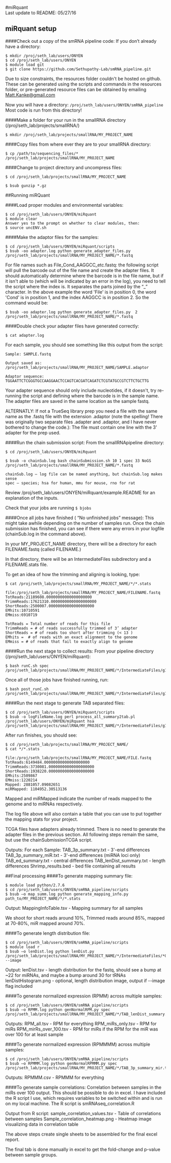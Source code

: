 #miRquant				
Last update to README: 05/27/16

## miRquant setup
####Check out a copy of the smRNA pipeline code:
If you don’t already have a directory:

```
$ mkdir /proj/seth_lab/users/ONYEN
$ cd /proj/seth_lab/users/ONYEN
$ module load git
$ git clone https://github.com/Sethupathy-Lab/smRNA_pipeline.git
```

Due to size constraints, the resources folder couldn't be hosted on github.  These can be generated using the scripts and commands in the resources folder, or pre-generated resource files can be obtained by emailing Matt.Kanke@gmail.com

Now you will have a directory: `/proj/seth_lab/users/ONYEN/smRNA_pipeline`
Most code is run from this directory!


####Make a folder for your run in the smallRNA directory (/proj/seth_lab/projects/smallRNA/)

```
$ mkdir /proj/seth_lab/projects/smallRNA/MY_PROJECT_NAME
```

####Copy files from where ever they are to your smallRNA directory:
```
$ cp /path/to/sequencing_files/* /proj/seth_lab/projects/smallRNA/MY_PROJECT_NAME
```
####Change to project directory and uncompress files:
```
$ cd /proj/seth_lab/projects/smallRNA/MY_PROJECT_NAME

$ bsub gunzip *.gz
```

##Running miRQuant

####Load proper modules and environmental variables:
```
$ cd /proj/seth_lab/users/ONYEN/miRquant
$ module clear
Answer yes to the prompt on whether to clear modules, then:
$ source uncENV.sh
```

####Make the adaptor files for the samples:
```
$ cd /proj/seth_lab/users/ONYEN/miRquant/scripts
$ bsub -oo adapter.log python generate_adapter_files.py /proj/seth_lab/projects/smallRNA/MY_PROJECT_NAME/*.fastq
```
For file names such as File_Cond_AAGGCC_etc.fastq: the following script will pull the barcode out of the file name and create the adapter files. It should automatically determine where the barcode is in the file name, but if it isn't able to (which will be indicated by an error in the log), you need to tell the script where the index is. It separates the parts joined by the “_” character. In the above example the word 'File' is in position 0, the word 'Cond' is in position 1, and the index AAGGCC is in position 2. So the command would be:
```
$ bsub -oo adapter.log python generate_adapter_files.py  2  	/proj/seth_lab/projects/smallRNA/MY_PROJECT_NAME/*.fastq
```

####Double check your adapter files have generated correctly:
```
$ cat adapter.log
```
For each sample, you should see something like this output from the script:
```
Sample: SAMPLE.fastq

Output saved as: /proj/seth_lab/projects/smallRNA/MY_PROJECT_NAME/SAMPLE.adaptor

Adaptor sequence: TGGAATTCTCGGGTGCCAAGGAACTCCAGTCACGATCAGATCTCGTATGCCGTCTTCTGCTTG
```

Your adapter sequence should only include nucleotides, if it doesn't, try re-running the script and defining where the barcode is in the sample name.  The adapter files are saved in the same location as the sample fastq.

ALTERNATLY: If not a TrueSeq library prep you need a file with the same name as the .fastq file with the extension .adaptor (note the spelling! There was originally two separate files .adapter and .adaptor, and I have never bothered to change the code.): The file must contain one line with the 3’ adapter for the prep used.


####Run the chain submission script:
From the smallRNApipeline directory:
```
$ cd /proj/seth_lab/users/ONYEN/miRquant

$ bsub -o chainSub.log bash chainSubmission.sh 10 1 spec 33 NoGS /proj/seth_lab/projects/smallRNA/MY_PROJECT_NAME/*.fastq

chainSub.log – log file can be named anything, but chainSub.log makes sense
spec – species; hsa for human, mmu for mouse, rno for rat
```
Review /proj/seth_lab/users/ONYEN/miRquant/example.README for an explanation of the inputs.

Check that your jobs are running
`$ bjobs`

####Once all jobs have finished ( “No unfinished jobs” message):
This might take awhile depending on the number of samples run.
Once the chain submission has finished, you can see if there were any errors in your logfile (chainSub.log in the command above).

In your MY_PROJECT_NAME directory, there will be a directory for each FILENAME.fastq (called FILENAME.)

In that directory, there will be an IntermediateFiles subdirectory and a FILENAME.stats file.

To get an idea of how the trimming and aligning is looking, type:
```
$ cat /proj/seth_lab/projects/smallRNA/MY_PROJECT_NAME/*/*.stats

file:/proj/seth_lab/projects/smallRNA/MY_PROJECT_NAME/FILENAME.fastq
TotReads:21189608.00000000000000000000
TrimmReads:17621310.00000000000000000000
ShortReads:2500007.00000000000000000000
EMhits:10710591
EMmiss:6910719

TotReads = Total number of reads for this file
TrimmReads = # of reads successfully trimmed of 3’ adapter
ShortReads = # of reads too short after trimming (< 13 )
EMhits =  # of reads with an exact alignment to the genome
EMmiss = # of reads that fail to exactly align to genome
```

####Run the next stage to collect results:
From your pipeline directory (/proj/seth_lab/users/ONYEN/miRquant):
```
$ bash runC.sh spec /proj/seth_lab/projects/smallRNA/MY_PROJECT_NAME/*/IntermediateFiles/g1Results/CHR*.results
```

Once all of those jobs have finished running, run:
```
$ bash post_runC.sh /proj/seth_lab/projects/smallRNA/MY_PROJECT_NAME/*/IntermediateFiles/g1Results
```

####Run the next stage to generate TAB separated files:
```
$ cd /proj/seth_lab/users/ONYEN/miRquant/scripts
$ bsub -o logFileName.log perl process_all_summary2tab.pl /proj/seth_lab/users/ONYEN/miRquant hsa /proj/seth_lab/projects/smallRNA/MY_PROJECT_NAME/*/IntermediateFiles/g1Results/shift_summary.txt
```
After run finishes, you should see:
```
$ cd /proj/seth_lab/projects/smallRNA/MY_PROJECT_NAME/
$ cat */*.stats

file:/proj/seth_lab/projects/smallRNA/MY_PROJECT_NAME/FILE.fastq
TotReads:6149484.00000000000000000000
TrimmReads:3730081.00000000000000000000
ShortReads:1938220.00000000000000000000
EMhits:2509867
EMmiss:1220214
Mapped: 2881057.09082651
miRMapped: 1104952.30513136
```

Mapped and miRMapped indicate the number of reads mapped to the genome and to miRNAs respectively.

The log file above will also contain a table that you can use to put together the mapping stats for your project.

TCGA files have adapters already trimmed.
There is no need to generate the adapter files in the previous section.
All following steps remain the same, but use the chainSubmissionTCGA script.

Outputs:
For each Sample:
  TAB_3p_summary.txt   -   3'-end differences
  TAB_3p_summary_miR.txt   -   3'-end differences (miRNA loci only)
  TAB_ed_summary.txt   -   central differences
  TAB_lenDist_summary.txt   -   length differences
  Shrimp_results.bed   -   bed file containing all results

##Final processing
####To generate mapping summary file:
```
$ module load python/2.7.6
$ cd /proj/seth_lab/users/ONYEN/smRNA_pipeline/scripts
$ bsub –o map_summ.log python generate_mapping_info.py 	path_to/MY_PROJECT_NAME/*/*.stats
```
Output:
MappingInfoTable.tsv		-	Mapping summary for all samples

We shoot for short reads around 10%, Trimmed reads around 85%, mapped at 70-80%, miR mapped around 70%.

####To generate length distribution file:
```
$ cd /proj/seth_lab/users/ONYEN/smRNA_pipeline/scripts
$ module load r
$ bsub –o lenDist.log python lenDist.py /proj/seth_lab/projects/smallRNA/MY_PROJECT_NAME/*/IntermediateFiles/*O10_E1.fq --image
```
Output:
lenDist.tsv			- length distribution for the fastq, should see a bump at ~22 for 
				  miRNAs, and maybe a bump around 30 for tRNAs
lenDistHistogram.png	- optional, length distribution image, output if --image flag included

####To generate normalized expression (RPMM) across multiple samples:
```
$ cd /proj/seth_lab/users/ONYEN/smRNA_pipeline/scripts
$ bsub –o RPMM.log python genNormalRPM.py spec /proj/seth_lab/projects/smallRNA/MY_PROJECT_NAME/*/TAB_lenDist_summary.txt
```
Outputs:
RPM_all.tsv			-	RPM for everything
RPM_miRs_only.tsv		-	RPM for miRs
RPM_mirRs_over_100.tsv	-	RPM for miRs if the RPM for the miR was over 100 for at
					least sample

####To generate normalized expression (RPMMMM) across multiple samples:
```
$ cd /proj/seth_lab/users/ONYEN/smRNA_pipeline/scripts
$ bsub –o RPMMM.log python genNormalRPMMM.py spec /proj/seth_lab/projects/smallRNA/MY_PROJECT_NAME/*/TAB_3p_summary_mir.txt
```
Outputs:
RPMMM.csv			-	RPMMM for everything

####To generate sample correlations:
Correlation between samples in the miRs over 100 output.  This should be possible to do in excel.  I have included the R script I use, which requires variables to be switched within and is run on my local machine.  The R script is smRNAseq_correlation.R

Output from R script:
sample_correlation_values.tsv	-	Table of correlations between samples
Sample_correlation_heatmap.png	-	Heatmap image visualizing data in correlation table

The above steps create single sheets to be assembled for the final excel report.

The final tab is done manually in excel to get the fold-change and p-value between sample groups.
